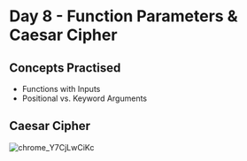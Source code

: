 # Day 8 - Function Parameters & Caesar Cipher
## Concepts Practised
- Functions with Inputs
- Positional vs. Keyword Arguments
## Caesar Cipher
![chrome_Y7CjLwCiKc](https://github.com/user-attachments/assets/1b1976c8-09da-4403-99cb-0d5a6f3c967e)
